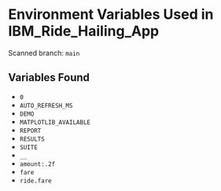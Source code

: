 # Environment Variables Used in IBM_Ride_Hailing_App

Scanned branch: `main`

## Variables Found
- `0`
- `AUTO_REFRESH_MS`
- `DEMO`
- `MATPLOTLIB_AVAILABLE`
- `REPORT`
- `RESULTS`
- `SUITE`
- `__`
- `amount:.2f`
- `fare`
- `ride.fare`